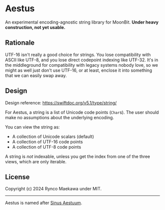 # Aestus

An experimental encoding-agnostic string library for MoonBit. **Under heavy construction, not yet usable.**

## Rationale

UTF-16 isn't really a good choice for strings. You lose compatibility with ASCII like UTF-8, and you lose direct codepoint indexing like UTF-32. It's in the middleground for compatibility with legacy systems nobody love, so we might as well just don't use UTF-16, or at least, enclose it into something that we can easily swap away.

## Design

Design reference: https://swiftdoc.org/v5.1/type/string/

For Aestus, a string is a list of Unicode code points (`Char`s). The user should make no assumptions about the underlying encoding.

You can view the string as:
- A collection of Unicode scalars (default)
- A collection of UTF-16 code points
- A collection of UTF-8 code points

A string is _not_ indexable, unless you get the index from one of the three views, which are only iterable.

## License

Copyright (c) 2024 Rynco Maekawa under MIT.

---

Aestus is named after [Sinus Aestuum](https://en.m.wikipedia.org/wiki/Sinus_Aestuum).
